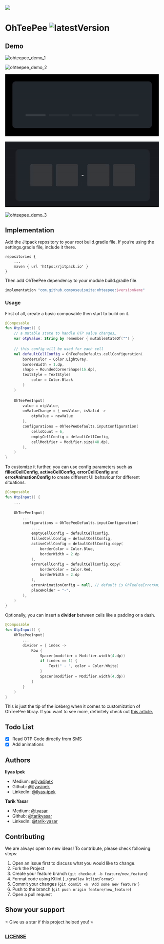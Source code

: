 ![](ohteepee_cover.png)

# OhTeePee ![latestVersion](https://img.shields.io/github/v/tag/composeuisuite/ohteepee?display_name=tag)

## Demo

![ohteepee_demo_1](ohteepee_demo_1.gif)

![ohteepee_demo_2](ohteepee_demo_2.gif)

![ohteepee_demo_4](ohteepee_demo_4.gif)

![ohteepee_demo_5](ohteepee_demo_5.gif)

![ohteepee_demo_3](ohteepee_demo_3.gif)

## Implementation

Add the Jitpack repository to your root build.gradle file. If you’re using the settings.gradle file, include it there.

```
repositories {
    ...
    maven { url 'https://jitpack.io' }
}
```

Then add OhTeePee dependency to your module build.gradle file.

```groovy
implementation "com.github.composeuisuite:ohteepee:$versionName"
```

### Usage

First of all, create a basic composable then start to build on it.

```kotlin
@Composable
fun OtpInput() {
    // a mutable state to handle OTP value changes…
    var otpValue: String by remember { mutableStateOf("") }

    // this config will be used for each cell
    val defaultCellConfig = OhTeePeeDefaults.cellConfiguration(
        borderColor = Color.LightGray,
        borderWidth = 1.dp,
        shape = RoundedCornerShape(16.dp),
        textStyle = TextStyle(
            color = Color.Black
        )
    )

    OhTeePeeInput(
        value = otpValue,
        onValueChange = { newValue, isValid ->
            otpValue = newValue
        },
        configurations = OhTeePeeDefaults.inputConfiguration(
            cellsCount = 6,
            emptyCellConfig = defaultCellConfig,
            cellModifier = Modifier.size(48.dp),
        ),
    )
}
```

To customize it further, you can use config parameters such as **filledCellConfig**, **activeCellConfig**, **errorCellConfig** and **errorAnimationConfig** to create different UI behaviour for different situations.

```kotlin
@Composable
fun OtpInput() {
    ...

    OhTeePeeInput(
        ...
        configurations = OhTeePeeDefaults.inputConfiguration(
            ...,
            emptyCellConfig = defaultCellConfig,
            filledCellConfig = defaultCellConfig,
            activeCellConfig = defaultCellConfig.copy(
                borderColor = Color.Blue,
                borderWidth = 2.dp
            ),
            errorCellConfig = defaultCellConfig.copy(
                borderColor = Color.Red,
                borderWidth = 2.dp
            ),
            errorAnimationConfig = null, // default is OhTeePeeErrorAnimationConfig.Shake(),
            placeHolder = "-",
        ),
    )
}
```

Optionally, you can insert a **divider** between cells like a padding or a dash.

```kotlin
@Composable
fun OtpInput() {
    OhTeePeeInput(
        ...
        divider = { index -> 
            Row {
                Spacer(modifier = Modifier.width(4.dp))
                if (index == 1) {
                    Text(" - ", color = Color.White)
                }
                Spacer(modifier = Modifier.width(4.dp))
            } 
        }
    )
}
```

This is just the tip of the iceberg when it comes to customization of OhTeePee libray. If you want to see more, definitely check out [this article.](https://medium.com/@ilyas_ipek/d26785d53ab3)

## Todo List

- [x] Read OTP Code directly from SMS
- [x] Add animations

## Authors

**Ilyas Ipek**

- Medium: <a href="https://medium.com/@ilyas_ipek" target="_blank">@ilyasipek</a>
- Github: <a href="https://github.com/ilyasipek" target="_blank">@ilyasipek</a>
- LinkedIn: <a href="https://www.linkedin.com/in/ilyas-ipek/" target="_blank">@ilyas-ipek</a>

**Tarik Yasar**

- Medium: <a href="https://medium.com/@tyasar" target="_blank">@tyasar</a>
- Github: <a href="https://github.com/tarikyasar" target="_blank">@tarikyasar</a>
- LinkedIn: <a href="https://www.linkedin.com/in/tarık-yaşar-b9438514b/" target="_blank">@tarik-yasar</a>

## Contributing

We are always open to new ideas! To contribute, please check following steps:

1. Open an issue first to discuss what you would like to change.
1. Fork the Project
1. Create your feature branch (`git checkout -b feature/new_feature`)
1. Format code using Ktlint (`./gradlew ktlintFormat`)
1. Commit your changes (`git commit -m 'Add some new feature'`)
1. Push to the branch (`git push origin feature/new_feature`)
1. Open a pull request

## Show your support

⭐️ Give us a star if this project helped you! ⭐️

### [LICENSE](https://github.com/composeuisuite/ohteepee/blob/develop/LICENSE.md)
